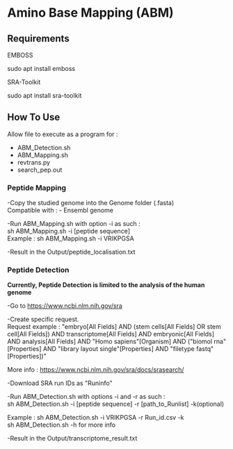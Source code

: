 # Amino Base Mapping (ABM)

## Requirements

EMBOSS  
  
sudo apt install emboss

SRA-Toolkit  
  
sudo apt install sra-toolkit

## How To Use

Allow file to execute as a program for :
- ABM_Detection.sh
- ABM_Mapping.sh
- revtrans.py
- search_pep.out

### Peptide Mapping

-Copy the studied genome into the Genome folder (.fasta)  
Compatible with : - Ensembl genome

-Run ABM_Mapping.sh with option -i as such :  
sh ABM_Mapping.sh -i [peptide sequence]  
Example : sh ABM_Mapping.sh -i VRIKPGSA  

-Result in the Output/peptide_localisation.txt

### Peptide Detection
**Currently, Peptide Detection is limited to the analysis of the human genome**

-Go to https://www.ncbi.nlm.nih.gov/sra

-Create specific request.  
Request example : "embryo[All Fields] AND (stem cells[All Fields] OR stem cell[All Fields]) AND transcriptome[All Fields] AND embryonic[All Fields] AND analysis[All Fields] AND "Homo sapiens"[Organism] AND ("biomol rna"[Properties] AND "library layout single"[Properties] AND "filetype fastq"[Properties])"  

More info : https://www.ncbi.nlm.nih.gov/sra/docs/srasearch/

-Download SRA run IDs as "Runinfo"

-Run ABM_Detection.sh with options -i and -r as such :  
sh ABM_Detection.sh -i [peptide sequence] -r [path_to_Runlist] -k(optional)  

Example : sh ABM_Detection.sh -i VRIKPGSA -r Run_id.csv -k  
sh ABM_Detection.sh -h for more info  

-Result in the Output/transcriptome_result.txt

